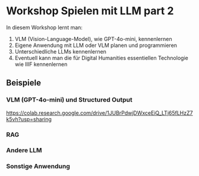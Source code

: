 # Workshop Spielen mit LLM part 2

In diesem Workshop lernt man: 

1. VLM (Vision-Language-Model), wie GPT-4o-mini, kennenlernen
1. Eigene Anwendung mit LLM oder VLM planen und programmieren
1. Unterschiedliche LLMs kennenlernen
1. Eventuell kann man die für Digital Humanities essentiellen Technologie wie IIIF kennenlernen 


## Beispiele

### VLM (GPT-4o-mini) und Structured Output
https://colab.research.google.com/drive/1JUBrPdwjDWxceEiQ_LTj65fLHzZ7k5vh?usp=sharing


### RAG

### Andere LLM

### Sonstige Anwendung


